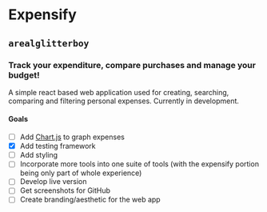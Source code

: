 # Expensify

## `arealglitterboy`

### Track your expenditure, compare purchases and manage your budget!

A simple react based web application used for creating, searching, comparing and filtering personal expenses. Currently in development.

#### Goals
- [ ] Add [Chart.js]() to graph expenses
- [x] Add testing framework
- [ ] Add styling
- [ ] Incorporate more tools into one suite of tools (with the expensify portion being only part of whole experience)
- [ ] Develop live version
- [ ] Get screenshots for GitHub
- [ ] Create branding/aesthetic for the web app
